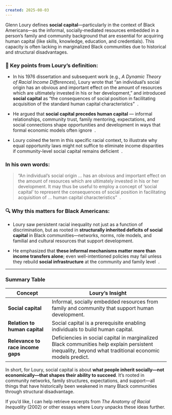 ```yaml
---
created: 2025-08-03
---
```



Glenn Loury defines **social capital**—particularly in the context of Black Americans—as the informal, socially‐mediated resources embedded in a person’s family and community background that are essential for acquiring human capital (like skills, knowledge, education, and credentials). This capacity is often lacking in marginalized Black communities due to historical and structural disadvantages.

  

### **📘 Key points from Loury’s definition:**

- In his 1976 dissertation and subsequent work (e.g., _A Dynamic Theory of Racial Income Differences_), Loury wrote that “an individual’s social origin has an obvious and important effect on the amount of resources which are ultimately invested in his or her development,” and introduced **social capital** as “the consequences of social position in facilitating acquisition of the standard human capital characteristics”  .
    
- He argued that **social capital precedes human capital** — informal relationships, community trust, family mentoring, expectations, and social connections shape opportunities and development in ways that formal economic models often ignore  .
    
- Loury coined the term in this specific racial context, to illustrate why equal opportunity laws might not suffice to eliminate income disparities if community-level social capital remains deficient  .
    

  

### **In his own words:**

  

> “An individual’s social origin … has an obvious and important effect on the amount of resources which are ultimately invested in his or her development. It may thus be useful to employ a concept of ‘social capital’ to represent the consequences of social position in facilitating acquisition of … human capital characteristics”  .

  

### **🔍 Why this matters for Black Americans:**

- Loury saw persistent racial inequality not just as a function of discrimination, but as rooted in **structurally inherited deficits of social capital** in Black communities—networks, norms, role models, and familial and cultural resources that support development.
    
- He emphasized that **these informal mechanisms matter more than income transfers alone**; even well-intentioned policies may fail unless they rebuild **social infrastructure** at the community and family level  .
    

---

### **Summary Table**

|**Concept**|**Loury’s Insight**|
|---|---|
|**Social capital**|Informal, socially embedded resources from family and community that support human development.|
|**Relation to human capital**|Social capital is a prerequisite enabling individuals to build human capital.|
|**Relevance to race income gaps**|Deficiencies in social capital in marginalized Black communities help explain persistent inequality, beyond what traditional economic models predict.|

In short, for Loury, social capital is about **what people inherit socially—not economically—that shapes their ability to succeed**. It’s rooted in community networks, family structures, expectations, and support—all things that have historically been weakened in many Black communities through structural disadvantage.

  

If you’d like, I can help retrieve excerpts from _The Anatomy of Racial Inequality_ (2002) or other essays where Loury unpacks these ideas further.
